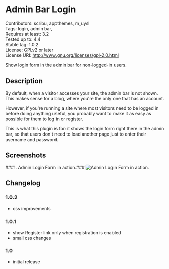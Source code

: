 # Admin Bar Login #
Contributors: scribu, appthemes, m_uysl  
Tags: login, admin bar,  
Requires at least: 3.2  
Tested up to: 4.4  
Stable tag: 1.0.2  
License: GPLv2 or later  
License URI: http://www.gnu.org/licenses/gpl-2.0.html  

Show login form in the admin bar for non-logged-in users.

## Description ##

By default, when a visitor accesses your site, the admin bar is not shown. This makes sense for a blog, where you're the only one that has an account.

However, if you're running a site where most visitors need to be logged in before doing anything useful, you probably want to make it as easy as possible for them to log in or register.

This is what this plugin is for: it shows the login form right there in the admin bar, so that users don't need to load another page just to enter their username and password.

## Screenshots ##

###1. Admin Login Form in action.###
![Admin Login Form in action.](https://ps.w.org/admin-bar-login/assets/screenshot-1.png)


## Changelog ##

### 1.0.2 ###
* css improvements

### 1.0.1 ###
* show Register link only when registration is enabled
* small css changes

### 1.0 ###
* initial release

